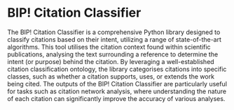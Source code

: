# BIP! Citation Classifier

The BIP! Citation Classifier is a comprehensive Python library designed to classify citations based on their intent, utilizing a range of state-of-the-art algorithms. 
This tool utilises the citation context found within scientific publications, analysing the text surrounding a reference to determine the intent (or purpose) behind the citation. 
By leveraging a well-established citation classification ontology, the library categorises citations into specific classes, such as whether a citation supports, uses, or extends the work being cited.
The outputs of the BIP! Citation Classifier are particularly useful for tasks such as citation network analysis, where understanding the nature of each citation can significantly improve the accuracy of various analyses. 
